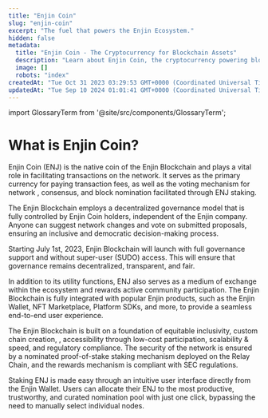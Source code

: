 ```yaml
---
title: "Enjin Coin"
slug: "enjin-coin"
excerpt: "The fuel that powers the Enjin Ecosystem."
hidden: false
metadata: 
  title: "Enjin Coin - The Cryptocurrency for Blockchain Assets"
  description: "Learn about Enjin Coin, the cryptocurrency powering blockchain-based assets and transactions within the Enjin Ecosystem, from games to applications."
  image: []
  robots: "index"
createdAt: "Tue Oct 31 2023 03:29:53 GMT+0000 (Coordinated Universal Time)"
updatedAt: "Tue Sep 10 2024 01:01:41 GMT+0000 (Coordinated Universal Time)"
---
```


import GlossaryTerm from '@site/src/components/GlossaryTerm';

# What is Enjin Coin?

Enjin Coin (ENJ) is the native coin of the Enjin Blockchain and plays a vital role in facilitating transactions on the network. It serves as the primary currency for paying transaction fees, as well as the voting mechanism for network <GlossaryTerm id="governance" />, consensus, and block nomination facilitated through ENJ staking.

The Enjin Blockchain employs a decentralized governance model that is fully controlled by Enjin Coin holders, independent of the Enjin company. Anyone can suggest network changes and vote on submitted proposals, ensuring an inclusive and democratic decision-making process.

Starting July 1st, 2023, Enjin Blockchain will launch with full governance support and without super-user (SUDO) access. This will ensure that governance remains decentralized, transparent, and fair.

In addition to its utility functions, ENJ also serves as a medium of exchange within the ecosystem and rewards active community participation. The Enjin Blockchain is fully integrated with popular Enjin products, such as the Enjin Wallet, NFT Marketplace, Platform SDKs, and more, to provide a seamless end-to-end user experience.

The Enjin Blockchain is built on a foundation of equitable inclusivity, custom chain creation, <GlossaryTerm id="interoperability" />, accessibility through low-cost participation, scalability & speed, and regulatory compliance. The security of the network is ensured by a nominated proof-of-stake staking mechanism deployed on the Relay Chain, and the rewards mechanism is compliant with SEC regulations.

Staking ENJ is made easy through an intuitive user interface directly from the Enjin Wallet. Users can allocate their ENJ to the most productive, trustworthy, and curated nomination pool with just one click, bypassing the need to manually select individual nodes.
